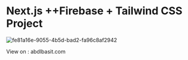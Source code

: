 # Next.js ++Firebase + Tailwind CSS Project


![fe81a16e-9055-4b5d-bad2-fa96c8af2942](https://user-images.githubusercontent.com/55397611/153752337-8bcf15ed-b8aa-4e59-b038-a19e2724107a.png)


View on : abdlbasit.com
